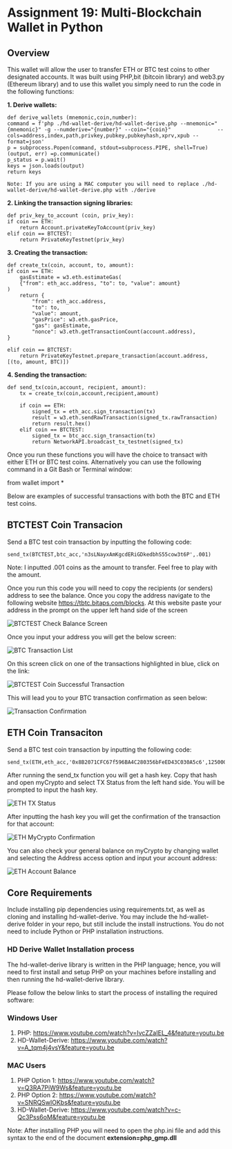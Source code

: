 # **Assignment 19: Multi-Blockchain Wallet in Python**

## **Overview**

This wallet will allow the user to transfer ETH or BTC test coins to other designated accounts. It was built using PHP,bit (bitcoin library) and web3.py (Ethereum library) and to use this wallet you simply need to run the code in the following functions:

**1. Derive wallets:**

    def derive_wallets (mnemonic,coin,number):
    command = f'php ./hd-wallet-derive/hd-wallet-derive.php --mnemonic="{mnemonic}" -g --numderive="{number}" --coin="{coin}"               --cols=address,index,path,privkey,pubkey,pubkeyhash,xprv,xpub --format=json'
    p = subprocess.Popen(command, stdout=subprocess.PIPE, shell=True)
    (output, err) =p.communicate()
    p_status = p.wait()
    keys = json.loads(output)
    return keys
    
    Note: If you are using a MAC computer you will need to replace ./hd-wallet-derive/hd-wallet-derive.php with ./derive
    
**2. Linking the transaction signing libraries:**

    def priv_key_to_account (coin, priv_key):
    if coin == ETH:
        return Account.privateKeyToAccount(priv_key)
    elif coin == BTCTEST:
        return PrivateKeyTestnet(priv_key)
        
**3. Creating the transaction:**

    def create_tx(coin, account, to, amount):
    if coin == ETH:
        gasEstimate = w3.eth.estimateGas(
        {"from": eth_acc.address, "to": to, "value": amount}
    )
        return {
            "from": eth_acc.address,
            "to": to,
            "value": amount,
            "gasPrice": w3.eth.gasPrice,
            "gas": gasEstimate,
            "nonce": w3.eth.getTransactionCount(account.address),    
    }
    
    elif coin == BTCTEST:
        return PrivateKeyTestnet.prepare_transaction(account.address, [(to, amount, BTC)])
        
**4. Sending the transaction:**

    def send_tx(coin,account, recipient, amount):
        tx = create_tx(coin,account,recipient,amount)

        if coin == ETH:
            signed_tx = eth_acc.sign_transaction(tx)
            result = w3.eth.sendRawTransaction(signed_tx.rawTransaction)
            return result.hex()
        elif coin == BTCTEST:
            signed_tx = btc_acc.sign_transaction(tx)
            return NetworkAPI.broadcast_tx_testnet(signed_tx)
            
Once you run these functions you will have the choice to transact with either ETH or BTC test coins. Alternatively you can use the following command in a Git Bash or Terminal window:

from wallet import *

Below are examples of successful transactions with both the BTC and ETH test coins.

## **BTCTEST Coin Transacion**

Send a BTC test coin transaction by inputting the following code:

    send_tx(BTCTEST,btc_acc,'n3sLNayxAmKgcdERiGDkedbhS55cow3t6P',.001)

Note: I inputted .001 coins as the amount to transfer. Feel free to play with the amount.
        
Once you run this code you will need to copy the recipients (or senders) address to see the balance. Once you copy the address navigate to the following website https://tbtc.bitaps.com/blocks. At this website paste your address in the prompt on the upper left hand side of the screen

![BTCTEST Check Balance Screen](btc_balance_check.png)

Once you input your address you will get the below screen:

![BTC Transaction List](btc_tx_list.png)

On this screen click on one of the transactions highlighted in blue, click on the link:

![BTCTEST Coin Successful Transaction](blockcypher_transfer.png)

 This will lead you to your BTC transaction confirmation as seen below:

![Transaction Confirmation](btc_transaction_confirmation.png)

## **ETH Coin Transaciton**

Send a BTC test coin transaction by inputting the following code:

    send_tx(ETH,eth_acc,'0x8B2071CFC67f596BA4C280356bFeED43C030A5c6',1250000000000000000000)

After running the send_tx function you will get a hash key. Copy that hash and open myCrypto and select TX Status from the left hand side. You will be prompted to input the hash key. 

![ETH TX Status](eth_tx_status.png)

After inputting the hash key you will get the confirmation of the transaction for that account:

![ETH MyCrypto Confirmation](eth_transaction_success.png)

You can also check your general balance on myCrypto by changing wallet and selecting the Address access option and input your account address:

![ETH Account Balance](eth_account_balance.png)

## **Core Requirements**

Include installing pip dependencies using requirements.txt, as well as cloning and installing hd-wallet-derive.
You may include the hd-wallet-derive folder in your repo, but still include the install instructions. You do not
need to include Python or PHP installation instructions.

### **HD Derive Wallet Installation process**

The hd-wallet-derive library is written in the PHP language; hence, you will need to first install and setup PHP on your machines before installing and then running the hd-wallet-derive library.

Please follow the below links to start the process of installing the required software:

### **Windows User**

1. PHP: https://www.youtube.com/watch?v=IvcZZaIEL_4&feature=youtu.be
2. HD-Wallet-Derive: https://www.youtube.com/watch?v=A_tqm4j4vsY&feature=youtu.be

### **MAC Users**

1. PHP Option 1: https://www.youtube.com/watch?v=Q3RA7PiW9Ws&feature=youtu.be
2. PHP Option 2: https://www.youtube.com/watch?v=SNRQSwlOKbs&feature=youtu.be
3. HD-Wallet-Derive: https://www.youtube.com/watch?v=c-Qc3Pss6oM&feature=youtu.be

Note: After installing PHP you will need to open the php.ini file and add this syntax to the end of the document **extension=php_gmp.dll**





